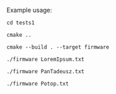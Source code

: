 Example usage:

`cd tests1`

`cmake ..`

`cmake --build . --target firmware`

`./firmware LoremIpsum.txt`

`./firmware PanTadeusz.txt`

`./firmware Potop.txt`

